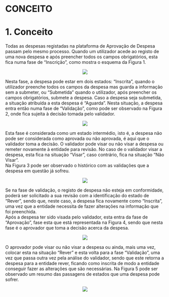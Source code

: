 # CONCEITO


<a name="conceito"></a>

# 1. Conceito

Todas as despesas registadas na plataforma de Aprovação de Despesa passam pelo mesmo processo. Quando um utilizador acede ao registo de uma nova despesa e após preencher todos os campos obrigatórios, esta fica numa fase de “Inscrição”, como mostra o esquema da Figura 1.

<div style="text-align:center"><img src ="https://spmssigef.github.io/pages/img/logos/img1.png" /></div>

Nesta fase, a despesa pode estar em dois estados: “Inscrita”, quando o utilizador preenche todos os campos da despesa mas guarda a informação sem a submeter, ou “Submetida” quando o utilizador, após preencher os campos obrigatórios, submete a despesa. Caso a despesa seja submetida, a situação atribuída a esta despesa é “Aguarda”.
Nesta situação, a despesa entra então numa fase de “Validação”, como pode ser observado na Figura 2, onde fica sujeita à decisão tomada pelo validador.

<div style="text-align:center"><img src ="https://spmssigef.github.io/pages/img/logos/img2.png" /></div>

Esta fase é considerada como um estado intermédio, isto é, a despesa não pode ser considerada como aprovada ou não aprovada, é aqui que o validador toma a decisão.
O validador pode visar ou não visar a despesa ou remeter novamente à entidade para revisão. No caso de o validador visar a despesa, esta fica na situação “Visar”, caso contrário, fica na situação “Não Visar”.  
Na Figura 3 pode ser observado o histórico com as validações que a despesa em questão já sofreu.

<div style="text-align:center"><img src ="https://spmssigef.github.io/pages/img/logos/img3.jpg" /></div>

Se na fase de validação, o registo de despesa não esteja em conformidade, poderá ser solicitado a sua revisão com a identificação do estado de “Rever”, sendo que, neste caso, a despesa fica novamente como “Inscrita”, uma vez que a entidade necessita de fazer alterações na informação que foi preenchida.  
Após a despesa ter sido visada pelo validador, esta entra da fase de “Aprovação”, fase esta que está representada na Figura 4, sendo que nesta fase é o aprovador que toma a decisão acerca da despesa.

<div style="text-align:center"><img src ="https://spmssigef.github.io/pages/img/logos/img4.png" /></div>

O aprovador pode visar ou não visar a despesa ou ainda, mais uma vez, colocar esta na situação “Rever” e esta volta para a fase “Validação”, uma vez que passa outra vez pela análise do validador, sendo que este retorna a despesa para a entidade rever, ficando como inscrita de modo a entidade conseguir fazer as alterações que são necessárias. Na Figura 5 pode ser observado um resumo das passagens de estados que uma despesa pode sofrer.

<div style="text-align:center"><img src ="https://spmssigef.github.io/pages/img/logos/img5.png" /></div>


<a name="conceito"></a>
